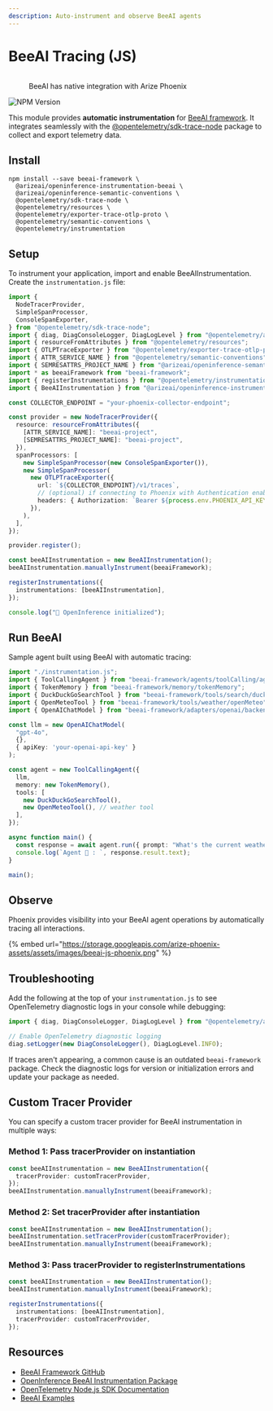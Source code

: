 ```yaml
---
description: Auto-instrument and observe BeeAI agents
---
```


# BeeAI Tracing (JS)

<figure><img src="https://storage.googleapis.com/arize-phoenix-assets/assets/images/beeai_architecture.jpeg" alt=""><figcaption><p>BeeAI has native integration with Arize Phoenix</p></figcaption></figure>

<div align="left"><img src="https://img.shields.io/npm/v/%40arizeai%2Fopeninference-instrumentation-beeai" alt="NPM Version"></div>

This module provides **automatic instrumentation** for [BeeAI framework](https://github.com/i-am-bee/beeai-framework/tree/main). It integrates seamlessly with the [@opentelemetry/sdk-trace-node](https://github.com/open-telemetry/opentelemetry-js/tree/main/packages/opentelemetry-sdk-trace-node) package to collect and export telemetry data.

## Install

```shell
npm install --save beeai-framework \ 
  @arizeai/openinference-instrumentation-beeai \
  @arizeai/openinference-semantic-conventions \
  @opentelemetry/sdk-trace-node \
  @opentelemetry/resources \
  @opentelemetry/exporter-trace-otlp-proto \
  @opentelemetry/semantic-conventions \
  @opentelemetry/instrumentation
```

## Setup

To instrument your application, import and enable BeeAIInstrumentation. Create the `instrumentation.js` file:

```typescript
import {
  NodeTracerProvider,
  SimpleSpanProcessor,
  ConsoleSpanExporter,
} from "@opentelemetry/sdk-trace-node";
import { diag, DiagConsoleLogger, DiagLogLevel } from "@opentelemetry/api";
import { resourceFromAttributes } from "@opentelemetry/resources";
import { OTLPTraceExporter } from "@opentelemetry/exporter-trace-otlp-proto";
import { ATTR_SERVICE_NAME } from "@opentelemetry/semantic-conventions";
import { SEMRESATTRS_PROJECT_NAME } from "@arizeai/openinference-semantic-conventions";
import * as beeaiFramework from "beeai-framework";
import { registerInstrumentations } from "@opentelemetry/instrumentation";
import { BeeAIInstrumentation } from "@arizeai/openinference-instrumentation-beeai";

const COLLECTOR_ENDPOINT = "your-phoenix-collector-endpoint";

const provider = new NodeTracerProvider({
  resource: resourceFromAttributes({
    [ATTR_SERVICE_NAME]: "beeai-project",
    [SEMRESATTRS_PROJECT_NAME]: "beeai-project",
  }),
  spanProcessors: [
    new SimpleSpanProcessor(new ConsoleSpanExporter()),
    new SimpleSpanProcessor(
      new OTLPTraceExporter({
        url: `${COLLECTOR_ENDPOINT}/v1/traces`,
        // (optional) if connecting to Phoenix with Authentication enabled
        headers: { Authorization: `Bearer ${process.env.PHOENIX_API_KEY}` },
      }),
    ),
  ],
});

provider.register();

const beeAIInstrumentation = new BeeAIInstrumentation();
beeAIInstrumentation.manuallyInstrument(beeaiFramework);

registerInstrumentations({
  instrumentations: [beeAIInstrumentation],
});

console.log("👀 OpenInference initialized");
```

## Run BeeAI

Sample agent built using BeeAI with automatic tracing:

```typescript
import "./instrumentation.js";
import { ToolCallingAgent } from "beeai-framework/agents/toolCalling/agent";
import { TokenMemory } from "beeai-framework/memory/tokenMemory";
import { DuckDuckGoSearchTool } from "beeai-framework/tools/search/duckDuckGoSearch";
import { OpenMeteoTool } from "beeai-framework/tools/weather/openMeteo";
import { OpenAIChatModel } from "beeai-framework/adapters/openai/backend/chat";

const llm = new OpenAIChatModel(
  "gpt-4o", 
  {},
  { apiKey: 'your-openai-api-key' }
);

const agent = new ToolCallingAgent({
  llm,
  memory: new TokenMemory(),
  tools: [
    new DuckDuckGoSearchTool(),
    new OpenMeteoTool(), // weather tool
  ],
});

async function main() {
  const response = await agent.run({ prompt: "What's the current weather in Berlin?" });
  console.log(`Agent 🤖 : `, response.result.text);
}

main();
```

## Observe

Phoenix provides visibility into your BeeAI agent operations by automatically tracing all interactions.

{% embed url="https://storage.googleapis.com/arize-phoenix-assets/assets/images/beeai-js-phoenix.png" %}

## Troubleshooting

Add the following at the top of your `instrumentation.js` to see OpenTelemetry diagnostic logs in your console while debugging:

```typescript
import { diag, DiagConsoleLogger, DiagLogLevel } from "@opentelemetry/api";

// Enable OpenTelemetry diagnostic logging
diag.setLogger(new DiagConsoleLogger(), DiagLogLevel.INFO);
```

If traces aren't appearing, a common cause is an outdated `beeai-framework` package. Check the diagnostic logs for version or initialization errors and update your package as needed.

## Custom Tracer Provider

You can specify a custom tracer provider for BeeAI instrumentation in multiple ways:

### Method 1: Pass tracerProvider on instantiation

```typescript
const beeAIInstrumentation = new BeeAIInstrumentation({
  tracerProvider: customTracerProvider,
});
beeAIInstrumentation.manuallyInstrument(beeaiFramework);
```

### Method 2: Set tracerProvider after instantiation

```typescript
const beeAIInstrumentation = new BeeAIInstrumentation();
beeAIInstrumentation.setTracerProvider(customTracerProvider);
beeAIInstrumentation.manuallyInstrument(beeaiFramework);
```

### Method 3: Pass tracerProvider to registerInstrumentations

```typescript
const beeAIInstrumentation = new BeeAIInstrumentation();
beeAIInstrumentation.manuallyInstrument(beeaiFramework);

registerInstrumentations({
  instrumentations: [beeAIInstrumentation],
  tracerProvider: customTracerProvider,
});
```

## Resources

* [BeeAI Framework GitHub](https://github.com/i-am-bee/beeai-framework)
* [OpenInference BeeAI Instrumentation Package](https://www.npmjs.com/package/@arizeai/openinference-instrumentation-beeai)
* [OpenTelemetry Node.js SDK Documentation](https://opentelemetry.io/docs/languages/js/getting-started/nodejs/)
* [BeeAI Examples](https://github.com/Arize-ai/openinference/tree/main/js/packages/openinference-instrumentation-beeai/examples)
